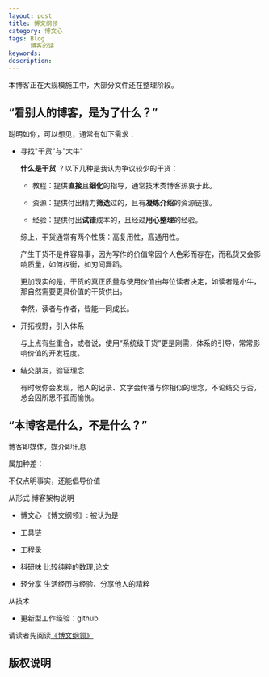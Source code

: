 ```yaml
---
layout: post
title: 博文纲领
category: 博文心
tags: Blog
      博客必读
keywords: 
description: 
---
```


本博客正在大规模施工中，大部分文件还在整理阶段。


## “看别人的博客，是为了什么？”

聪明如你，可以想见，通常有如下需求：

* 寻找"干货"与"大牛"

    **什么是干货** ？以下几种是我认为争议较少的干货：
    
    - 教程：提供**直接**且**细化**的指导，通常技术类博客热衷于此。
    
    - 资源：提供付出精力**筛选**过的，且有**凝练介绍**的资源链接。
    
    - 经验：提供付出**试错**成本的，且经过**用心整理**的经验。
    
    综上，干货通常有两个性质：高复用性，高通用性。
    
    产生干货不是件容易事，因为写作的价值常因个人色彩而存在，而私货又会影响质量，如何权衡，如刃间舞蹈。
    
    更加现实的是，干货的真正质量与使用价值由每位读者决定，如读者是小牛，那自然需要更具价值的干货供出。
    
    幸然，读者与作者，皆能一同成长。
    
* 开拓视野，引入体系
    
    与上点有些重合，或者说，使用“系统级干货”更是刚需，体系的引导，常常影响价值的开发程度。
    
* 结交朋友，验证理念

    有时候你会发现，他人的记录、文字会传播与你相似的理念，不论结交与否，总会因所思不孤而愉悦。


## “本博客是什么，不是什么？”
博客即媒体，媒介即讯息

属加种差：　



不仅点明事实，还能倡导价值

从形式
博客架构说明

- 博文心
    《博文纲领》: 被认为是

- 工具链

- 工程录


- 科研味
比较纯粹的数理,论文

- 轻分享
生活经历与经验、分享他人的精粹


从技术

* 更新型工作经验：github







请读者先阅读[《博文纲领》]({{site.zhehua.home}}/2016/01/01/MyBlogKernel.html)






## 版权说明


